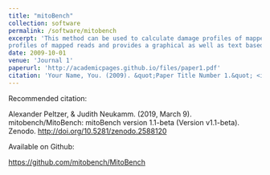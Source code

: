 ```yaml
---
title: "mitoBench"
collection: software
permalink: /software/mitobench
excerpt: 'This method can be used to calculate damage profiles of mapped ancient DNA reads. It calculates damage 
profiles of mapped reads and provides a graphical as well as text based representation.'
date: 2009-10-01
venue: 'Journal 1'
paperurl: 'http://academicpages.github.io/files/paper1.pdf'
citation: 'Your Name, You. (2009). &quot;Paper Title Number 1.&quot; <i>Journal 1</i>. 1(1).'
---
```


Recommended citation: 

Alexander Peltzer, & Judith Neukamm. (2019, March 9). mitobench/MitoBench: mitoBench version 1.1-beta (Version v1.1-beta). 
Zenodo. http://doi.org/10.5281/zenodo.2588120

Available on Github:

https://github.com/mitobench/MitoBench